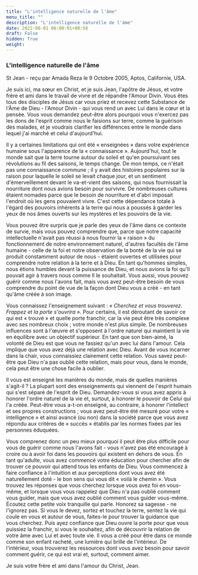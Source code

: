 ```yaml
---
title: "L'intelligence naturelle de l'âme"
menu_title: ""
description: "L'intelligence naturelle de l'âme"
date: 2022-06-01 06:00:01+00:58
draft: False
hidden: True
weight:
---
```

### L'intelligence naturelle de l'âme

St Jean - reçu par Amada Reza le 9 Octobre 2005, Aptos, Californie, USA.

Je suis ici, ma sœur en Christ, et je suis Jean, l'apôtre de Jésus, et votre frère et ami dans le travail de vivre et de répandre l'Amour Divin. Vous êtes tous des disciples de Jésus car vous priez et recevez cette Substance de l'Âme de Dieu - l'Amour Divin - qui vous rend un avec Lui dans le cœur et la pensée. Vous vous demandez peut-être alors pourquoi vous n'exercez pas les dons de l'esprit comme nous le faisions sur terre, comme la guérison des malades, et je voudrais clarifier les différences entre le monde dans lequel j'ai marché et celui d'aujourd'hui.

Il y a certaines limitations qui ont été « enseignées » dans votre expérience humaine sous l'apparence de la « connaissance ». Aujourd'hui, tout le monde sait que la terre tourne autour du soleil et qu'en poursuivant ses révolutions au fil des saisons, le temps change. De mon temps, ce n'était pas une connaissance commune ; il y avait des histoires populaires sur la raison pour laquelle le soleil se levait chaque jour, et un sentiment d'émerveillement devant le va-et-vient des saisons, qui nous fournissait la nourriture dont nous avions besoin pour survivre. De nombreuses cultures étaient nomades parce que le besoin de nourriture et d'abri imposait l'endroit où les gens pouvaient vivre. C'est cette dépendance totale à l'égard des pouvoirs inhérents à la terre qui nous a poussés à garder les yeux de nos âmes ouverts sur les mystères et les pouvoirs de la vie.

Vous pouvez être surpris que je parle des yeux de l'âme dans ce contexte de survie, mais vous pouvez comprendre que, parce que notre capacité intellectuelle n'avait pas réussi à nous fournir la « raison » du fonctionnement de notre environnement naturel, d'autres facultés de l'âme humaine - celle de la foi et notre observation de la bonté de la vie qui se produit constamment autour de nous - étaient ouvertes et utilisées pour comprendre notre relation à la terre et à Dieu. En tant qu'hommes simples, nous étions humbles devant la puissance de Dieu, et nous avions la foi qu'Il pouvait agir à travers nous comme Il le souhaitait. Vous aussi, vous pouvez guérir comme nous l'avons fait, mais vous avez peut-être besoin de vous comprendre du point de vue de la façon dont Dieu vous a créé - en tant qu'âme créée à son image.

Vous connaissez l'enseignement suivant : *« Cherchez et vous trouverez. Frappez et la porte s'ouvrira »*. Pour certains, il est déroutant de savoir ce qui est « trouvé » et quelle porte franchir, car la vie peut être très complexe avec ses nombreux choix ; votre monde n'est plus simple. De nombreuses influences sont à l'œuvre et s'opposent à l'ordre naturel qui maintient la vie en équilibre avec un objectif supérieur. En tant que son bien-aimé, la volonté de Dieu est que vous ne fassiez qu'un avec lui dans l'amour. Cela implique que vous avez déjà une relation avec Dieu. Avant de vous incarner dans la chair, vous connaissiez clairement cette relation. Vous savez peut-être que Dieu n'a pas oublié cette relation, mais pour vous, dans le monde, cela peut être une chose facile à oublier.

Il vous est enseigné les manières du monde, mais de quelles manières s'agit-il ? La plupart sont des enseignements qui viennent de l'esprit humain qui s'est séparé de l'esprit de Dieu. Demandez-vous si vous avez appris à honorer l'ordre naturel de la vie et, surtout, à honorer le pouvoir de Celui qui l'a créée. Peut-être vous a-t-on enseigné, au contraire, à honorer l'intellect et ses propres constructions ; vous avez peut-être été mesuré pour votre « intelligence » et ainsi avancé (ou non) dans la société parce que vous avez répondu aux critères de « succès » établis par les normes fixées par les personnes éduquées.

Vous comprenez donc un peu mieux pourquoi il peut être plus difficile pour vous de guérir comme nous l'avons fait - vous n'avez pas été encouragé à croire ou à avoir foi dans les pouvoirs qui existent en dehors de vous. En tant qu'adulte, vous avez commencé votre éducation pour chercher afin de trouver ce pouvoir qui attend tous les enfants de Dieu. Vous commencez à faire confiance à l'intuition et aux perceptions dont vous avez été naturellement doté - le bon sens qui vous dit « voilà le chemin ». Vous trouvez les réponses que vous cherchez lorsque vous avez foi en vous-même, et lorsque vous vous rappelez que Dieu n'a pas oublié comment vous guider, mais que vous avez oublié comment vous guider vous-même. Écoutez cette petite voix tranquille qui parle. Honorez sa sagesse - ne l'ignorez pas. Si vous le devez, sortez et touchez la terre, sentez la vie qui coule en vous et autour de vous, faites-le pour trouver la guidance que vous cherchez. Puis ayez confiance que Dieu ouvre la porte pour que vous puissiez la franchir, si vous le souhaitez, afin de découvrir la relation de votre âme avec Lui et avec toute vie. Il vous a créé pour être dans ce monde comme son enfant racheté, une lumière qui brille de l'intérieur. De l'intérieur, vous trouverez les ressources dont vous avez besoin pour savoir comment guérir, ce qui est vrai et, surtout, comment aimer.

Je suis votre frère et ami dans l'amour du Christ, Jean.

